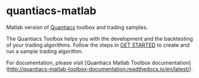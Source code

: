 # quantiacs-matlab
Matlab version of [Quantiacs](https://www.quantiacs.com/Home.aspx) toolbox and trading samples.

The Quantiacs Toolbox helps you with the development and the backtesting of your trading algorithms. 
Follow the steps in [GET STARTED](https://www.quantiacs.com/For-Quants/GetStarted/GetStarted.aspx) to create and run a sample trading algorithm.

For documentation, please visit [Quantiacs Matlab Toolbox documentation] (http://quantiacs-matlab-toolbox-documentation.readthedocs.io/en/latest/).
